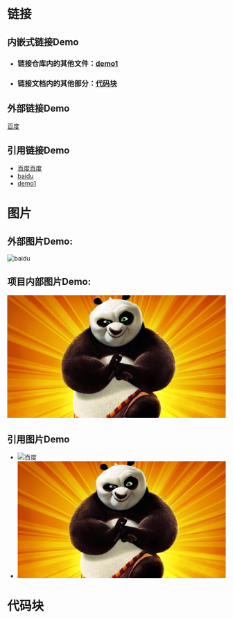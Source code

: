 # 链接

## 内嵌式链接Demo
- ### 链接仓库内的其他文件：[demo1](demo1.md)
- ### 链接文档内的其他部分：[代码块](demo2.md#代码块-demo)

## 外部链接Demo
[百度](https://www.baidu.com)

## 引用链接Demo
- [百度百度][baidu]  
- [baidu]
- [demo1]
# 图片

## 外部图片Demo:
![baidu](https://www.baidu.com/img/PCtm_d9c8750bed0b3c7d089fa7d55720d6cf.png "百度图片")

## 项目内部图片Demo:
![Kung Fu panda](images/panda.jpg "功夫熊猫")

## 引用图片Demo
- ![百度][baidu]
- ![kung fu panda][Kung Fu panda]
# 代码块




<!-- 定义链接引用 -->
[baidu]:https://www.baidu.com
[demo1]:demo1.md

<!-- 定义图片引用 -->
[baidu]:https://www.baidu.com/img/PCtm_d9c8750bed0b3c7d089fa7d55720d6cf.png "百度图片"
[Kung Fu panda]:images/panda.jpg "功夫熊猫"